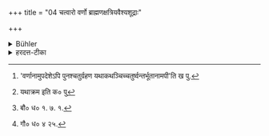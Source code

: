 +++
title = "04 चत्वारो वर्णो ब्राह्मणक्षत्रियवैश्यशूद्राः"

+++

<details><summary>Bühler</summary>

4. (There are) four castes--Brāhmaṇas, Kṣatriyas, Vaiśyas, and Śūdras.
</details>

<details><summary>हरदत्त-टीका</summary>

## सूत्रम्
चत्वारो वर्णा ब्राह्मणक्षत्रियवैश्यशूद्राः॥ ४ ॥  
## टिप्पनी
ब्राह्मणाद्याश्चत्वारो वर्णसंज्ञिकाः । ते च सामयाचारिकैर् धर्मा अधिक्रियन्ते । [^१]चतुर्णामेवोपदेशेऽपि पुनश्चतुर्ग्रहणं [^२]यथाकथञ्चित् चतुर्धन्तर्भूतानामपि ग्रहणार्थम् । ततश् च[^३] 'ब्राह्मणः क्षत्रियो वैश्य' इति बौधायनादिभिरुक्तानामनुलोमादीनामप्यत्र ग्रहणं मतम् । तथा च गौतमः प्रतिलोमानामेव धर्मेऽनधिकारमाह-[^४]
"प्रतिलोमास्तु धर्महीना" इति ॥४॥  

[^१]: 'वर्णानामुपदेशेऽपि पुनश्चतुर्ग्रहण यथाकथञ्चिच्चतुर्ष्वन्तर्भूतानामपी'ति ख पु.  

[^२]: यथाक्रम इति क० पु  

[^३]: बौ० ध० १. ७. १.  

[^४]: गौ० ध० ४ २५.
</details>
